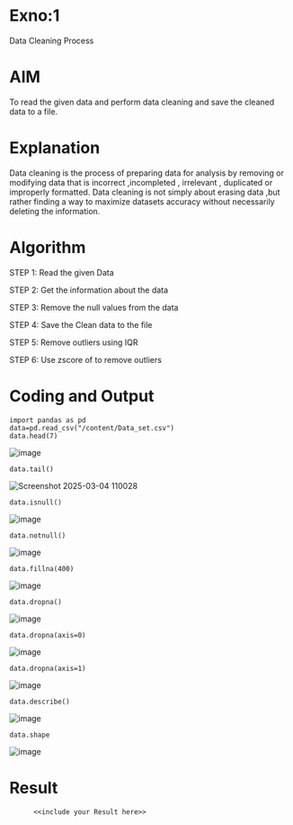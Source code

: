 # Exno:1
Data Cleaning Process

# AIM
To read the given data and perform data cleaning and save the cleaned data to a file.

# Explanation
Data cleaning is the process of preparing data for analysis by removing or modifying data that is incorrect ,incompleted , irrelevant , duplicated or improperly formatted. Data cleaning is not simply about erasing data ,but rather finding a way to maximize datasets accuracy without necessarily deleting the information.

# Algorithm
STEP 1: Read the given Data

STEP 2: Get the information about the data

STEP 3: Remove the null values from the data

STEP 4: Save the Clean data to the file

STEP 5: Remove outliers using IQR

STEP 6: Use zscore of to remove outliers

# Coding and Output
```
import pandas as pd
data=pd.read_csv("/content/Data_set.csv")
data.head(7)
```
![image](https://github.com/user-attachments/assets/a6c29032-b226-450a-a637-2698ada706d8)
```
data.tail()
```
![Screenshot 2025-03-04 110028](https://github.com/user-attachments/assets/c3e3012f-23f4-4d16-bb56-e00e5be14fe7)
```
data.isnull()
```
![image](https://github.com/user-attachments/assets/db2f8936-e9d1-49f7-a2f5-44e547d87b5e)
```
data.notnull()
```
![image](https://github.com/user-attachments/assets/6cc691a1-7c16-48ff-b59e-9a0211e39da4)
```
data.fillna(400)
```
![image](https://github.com/user-attachments/assets/12e854a1-cc24-4085-970d-1b14d2fc2c5c)
```
data.dropna()
```
![image](https://github.com/user-attachments/assets/e59fd9cf-2ab5-4e83-a44f-d0e5a9635b12)
```
data.dropna(axis=0)
```
![image](https://github.com/user-attachments/assets/c97d6d0f-d6a0-4664-ac3a-11645885ea7f)
```
data.dropna(axis=1)
```
![image](https://github.com/user-attachments/assets/000fefc8-8b91-4fcb-bc32-ddfb577b4bac)
```
data.describe()
```
![image](https://github.com/user-attachments/assets/429e9ae4-8e69-4f8b-9219-2f04556e13a2)
```
data.shape
```
![image](https://github.com/user-attachments/assets/8a716658-0adb-4acb-84b5-05a66fb08300)









# Result
          <<include your Result here>>
